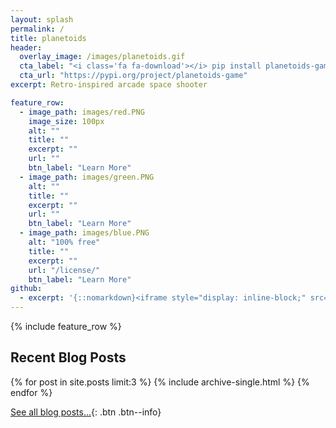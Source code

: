 ```yaml
---
layout: splash
permalink: /
title: planetoids
header:
  overlay_image: /images/planetoids.gif
  cta_label: "<i class='fa fa-download'></i> pip install planetoids-game"
  cta_url: "https://pypi.org/project/planetoids-game"
excerpt: Retro-inspired arcade space shooter

feature_row:
  - image_path: images/red.PNG
    image_size: 100px
    alt: ""
    title: ""
    excerpt: ""
    url: ""
    btn_label: "Learn More"
  - image_path: images/green.PNG
    alt: ""
    title: ""
    excerpt: ""
    url: ""
    btn_label: "Learn More"
  - image_path: images/blue.PNG
    alt: "100% free"
    title: ""
    excerpt: ""
    url: "/license/"
    btn_label: "Learn More"
github:
  - excerpt: '{::nomarkdown}<iframe style="display: inline-block;" src="https://ghbtns.com/github-btn.html?user=mmistakes&repo=minimal-mistakes&type=star&count=true&size=large" frameborder="0" scrolling="0" width="160px" height="30px"></iframe> <iframe style="display: inline-block;" src="https://ghbtns.com/github-btn.html?user=mmistakes&repo=minimal-mistakes&type=fork&count=true&size=large" frameborder="0" scrolling="0" width="158px" height="30px"></iframe>{:/nomarkdown}'
---
```


{% include feature_row %}

<h2> Recent Blog Posts </h2>

{% for post in site.posts limit:3 %}
  {% include archive-single.html %}
{% endfor %}

[See all blog posts...]({{site.url}}{{site.baseurl}}/blog/){: .btn .btn--info}